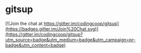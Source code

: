 # gitsup

[![Join the chat at https://gitter.im/codingcoop/gitsup](https://badges.gitter.im/Join%20Chat.svg)](https://gitter.im/codingcoop/gitsup?utm_source=badge&utm_medium=badge&utm_campaign=pr-badge&utm_content=badge)
